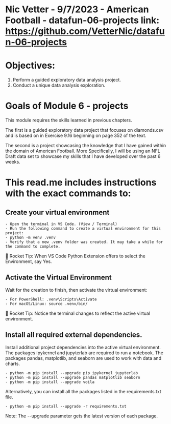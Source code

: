 # Nic Vetter - 9/7/2023 - American Football - datafun-06-projects link: https://github.com/VetterNic/datafun-06-projects

# Objectives:
1. Perform a guided exploratory data analysis project.
2. Conduct a unique data analysis exploration.

# Goals of Module 6 - projects

This module requires the skills learned in previous chapters. 

The first is a guided exploratory data project that focuses on diamonds.csv and is based on in Exercise 9.16 beginning on page 352 of the text. 

The second is a project showcasing the knowledge that I have gained within the domain of American Football. More Specifically, I will be using an NFL Draft data set to showcase my skills that I have developed over the past 6 weeks. 

# This read.me includes instructions with the exact commands to: 

## Create your virtual environment 
    - Open the terminal in VS Code. (View / Terminal)
    - Run the following command to create a virtual environment for this project:
    - python -m venv .venv
    - Verify that a new .venv folder was created. It may take a while for the command to complete.

🚀 Rocket Tip: When VS Code Python Extension offers to select the Environment, say Yes.

## Activate the Virtual Environment
Wait for the creation to finish, then activate the virtual environment:

    - For PowerShell: .venv\Scripts\Activate
    - For macOS/Linux: source .venv/bin/
🚀 Rocket Tip: Notice the terminal changes to reflect the active virtual environment.

## Install all required external dependencies.
Install additional project dependencies into the active virtual environment. The packages ipykernel and jupyterlab are required to run a notebook. The packages pandas, matplotlib, and seaborn are used to work with data and charts.

    - python -m pip install --upgrade pip ipykernel jupyterlab
    - python -m pip install --upgrade pandas matplotlib seaborn
    - python -m pip install --upgrade voila

Alternatively, you can install all the packages listed in the requirements.txt file.

    - python -m pip install --upgrade -r requirements.txt

Note: The --upgrade parameter gets the latest version of each package.




